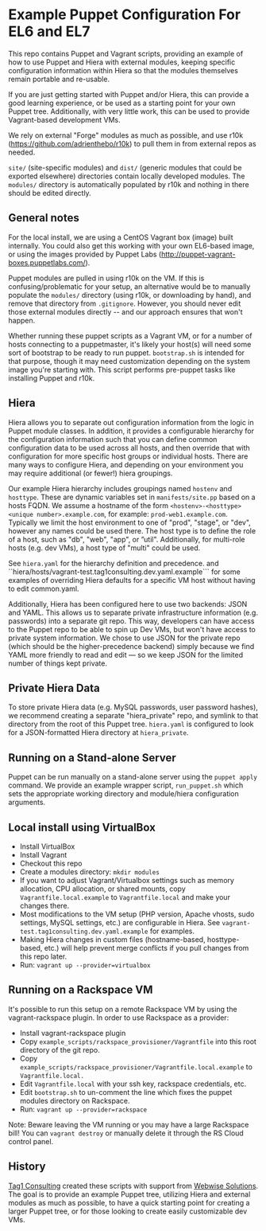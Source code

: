 Example Puppet Configuration For EL6 and EL7
============================================
This repo contains Puppet and Vagrant scripts, providing an example of how to use Puppet and Hiera with external modules, keeping specific configuration information within Hiera so that the modules themselves remain portable and re-usable.

If you are just getting started with Puppet and/or Hiera, this can provide a good learning experience, or be used as a starting point for your own Puppet tree.  Additionally, with very little work, this can be used to provide Vagrant-based development VMs.

We rely on external "Forge" modules as much as possible, and use r10k (https://github.com/adrienthebo/r10k) to pull them in from external repos as needed.

```site/``` (site-specific modules) and ```dist/``` (generic modules that could be exported elsewhere)  directories contain locally developed modules. The ```modules/``` directory is automatically populated by r10k and nothing in there should be edited directly.

General notes
-------------
For the local install, we are using a CentOS Vagrant box (image) built internally. You could also get this working with your own EL6-based image, or using the images provided by Puppet Labs (http://puppet-vagrant-boxes.puppetlabs.com/).

Puppet modules are pulled in using r10k on the VM. If this is confusing/problematic for your setup, an alternative would be to manually populate the ```modules/``` directory (using r10k, or downloading by hand), and remove that directory from ```.gitignore```. However, you should never edit those external modules directly -- and our approach ensures that won't happen.

Whether running these puppet scripts as a Vagrant VM, or for a number of hosts connecting to a puppetmaster, it's likely your host(s) will need some sort of bootstrap to be ready to run puppet. ```bootstrap.sh``` is intended for that purpose, though it may need customization depending on the system image you're starting with. This script performs pre-puppet tasks like installing Puppet and r10k.

Hiera
-----
Hiera allows you to separate out configuration information from the logic in Puppet module classes. In addition, it provides a configurable hierarchy for the configuration information such that you can define common configuration data to be used across all hosts, and then override that with configuration for more specific host groups or individual hosts. There are many ways to configure Hiera, and depending on your environment you may require additional (or fewer!) hiera groupings.

Our example Hiera hierarchy includes groupings named ```hostenv``` and ```hosttype```. These are dynamic variables set in ```manifests/site.pp``` based on a hosts FQDN. We assume a hostname of the form ```<hostenv>-<hosttype><unique number>.example.com```, for example: ```prod-web1.example.com```. Typically we limit the host environment to one of "prod", "stage", or "dev", however any names could be used there. The host type is to define the role of a host, such as "db", "web", "app", or ”util". Additionally, for multi-role hosts (e.g. dev VMs), a host type of "multi" could be used.

See ```hiera.yaml``` for the hierarchy definition and precedence. and ``hiera/hosts/vagrant-test.tag1consulting.dev.yaml.example``` for some examples of overriding Hiera defaults for a specific VM host without having to edit common.yaml.

Additionally, Hiera has been configured here to use two backends: JSON and YAML. This allows us to separate private infrastructure information (e.g. passwords) into a separate git repo. This way, developers can have access to the Puppet repo to be able to spin up Dev VMs, but won't have access to private system information. We chose to use JSON for the private repo (which should be the higher-precedence backend) simply because we find YAML more friendly to read and edit — so we keep JSON for the limited number of things kept private.

Private Hiera Data
------------------
To store private Hiera data (e.g. MySQL passwords, user password hashes), we recommend creating a separate "hiera_private" repo, and symlink to that directory from the root of this Puppet tree. ```hiera.yaml``` is configured to look for a JSON-formatted Hiera directory at ```hiera_private```.

Running on a Stand-alone Server
-------------------------------
Puppet can be run manually on a stand-alone server using the ```puppet apply``` command.  We provide an example wrapper script, ```run_puppet.sh``` which sets the appropriate working directory and module/hiera configuration arguments.

Local install using VirtualBox
------------------------------
 * Install VirtualBox
 * Install Vagrant
 * Checkout this repo
 * Create a modules directory: ```mkdir modules```
 * If you want to adjust Vagrant/Virtualbox settings such as memory allocation, CPU allocation, or shared mounts, copy ```Vagrantfile.local.example``` to ```Vagrantfile.local``` and make your changes there.
 * Most modifications to the VM setup (PHP version, Apache vhosts, sudo settings, MySQL settings, etc.) are configurable in Hiera. See ```vagrant-test.tag1consulting.dev.yaml.example``` for examples.
 * Making Hiera changes in custom files (hostname-based, hosttype-based, etc.) will help prevent merge conflicts if you pull changes from this repo later.
 * Run: ```vagrant up --provider=virtualbox```

Running on a Rackspace VM
-------------------------
It's possible to run this setup on a remote Rackspace VM by using the vagrant-rackspace plugin. In order to use Rackspace as a provider:
 * Install vagrant-rackspace plugin
 * Copy ```example_scripts/rackspace_provisioner/Vagrantfile``` into this root directory of the git repo.
 * Copy ```example_scripts/rackspace_provisioner/Vagrantfile.local.example``` to ```Vagrantfile.local.```
 * Edit ```Vagrantfile.local``` with your ssh key, rackspace credentials, etc.
 * Edit ```bootstrap.sh``` to un-comment the line which fixes the puppet modules directory on Rackspace.
 * Run: ```vagrant up --provider=rackspace```

Note: Beware leaving the VM running or you may have a large Rackspace bill! You can ```vagrant destroy``` or manually delete it through the RS Cloud control panel.


History
-------
[Tag1 Consulting](http://tag1consulting.com) created these scripts with support from [Webwise Solutions](http://webwiseone.com). The goal is to provide an example Puppet tree, utilizing Hiera and external modules as much as possible, to have a quick starting point for creating a larger Puppet tree, or for those looking to create easily customizable dev VMs.
